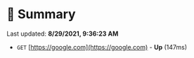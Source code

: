 # 📖 Summary
Last updated: **8/29/2021, 9:36:23 AM**

- `GET` [https://google.com](https://google.com) - **Up** (147ms)
